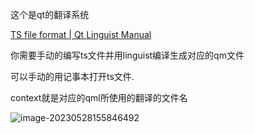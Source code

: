这个是qt的翻译系统

[TS file format | Qt Linguist Manual](https://doc.qt.io/qt-6/linguist-ts-file-format.html)



你需要手动的编写ts文件并用linguist编译生成对应的qm文件

可以手动的用记事本打开ts文件.

context就是对应的qml所使用的翻译的文件名





![image-20230528155846492](https://runhey-img-stg1.oss-cn-chengdu.aliyuncs.com/img2/202305281558027.png)